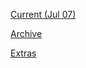 [Current (Jul 07)](https://r3dbabyvamp.github.io/Paula-s-Website/Sanrio)

[Archive](https://r3dbabyvamp.github.io/Paula-s-Website/Extras/YRS/index)

[Extras](https://r3dbabyvamp.github.io/Paula-s-Website/Extras/index)
